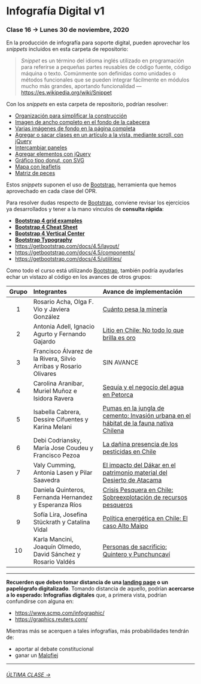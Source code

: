 # Infografía Digital v1

### Clase 16 → Lunes 30 de noviembre, 2020

En la producción de infografía para soporte digital, pueden aprovechar los *snippets* incluidos en esta carpeta de repositorio: 

> *Snippet* es un término del idioma inglés utilizado en programación para referirse a pequeñas partes reusables de código fuente, código máquina o texto. Comúnmente son definidas como unidades o métodos funcionales que se pueden integrar fácilmente en módulos mucho más grandes, aportando funcionalidad — https://es.wikipedia.org/wiki/Snippet

Con los *snippets* en esta carpeta de repositorio, podrían resolver: 

- [Organización para simplificar la construcción](https://profesorfaco.github.io/dno075-2020/clase-16/snippets/organizacion.html)
- [Imagen de ancho completo en el fondo de la cabecera](https://profesorfaco.github.io/dno075-2020/clase-16/snippets/encabezado.html)
- [Varias imágenes de fondo en la página completa](https://profesorfaco.github.io/dno075-2020/clase-16/snippets/imagenes_de_fondo.html)
- [Agregar o sacar clases en un artículo a la vista, mediante scroll, con jQuery](https://profesorfaco.github.io/dno075-2020/clase-16/snippets/viendo_un_article.html)
- [Intercambiar paneles](https://profesorfaco.github.io/dno075-2020/clase-16/snippets/intercambiar_paneles.html)
- [Agregar elementos con jQuery](https://profesorfaco.github.io/dno075-2020/clase-16/snippets/agregar_elementos.html)
- [Gráfico tipo donut, con SVG](https://profesorfaco.github.io/dno075-2020/clase-16/snippets/grafico_donut_simple.html)
- [Mapa con leafletjs](https://profesorfaco.github.io/dno075-2020/clase-16/snippets/mapa.html)
- [Matriz de peces](https://profesorfaco.github.io/dno075-2020/clase-16/snippets/matriz-de-peces.html)

Estos *snippets* suponen el uso de [Bootstrap](https://getbootstrap.com/), herramienta que hemos aprovechado en cada clase del OPR. 

Para resolver dudas respecto de [Bootstrap](https://getbootstrap.com/), conviene revisar los ejercicios ya desarrollados y tener a la mano vínculos de **consulta rápida**:

- **[Bootstrap 4 grid examples](https://getbootstrap.com/docs/4.5/examples/grid/)**
- **[Bootstrap 4 Cheat Sheet](https://hackerthemes.com/bootstrap-cheatsheet/)**
- **[Bootstrap 4 Vertical Center](https://medium.com/wdstack/bootstrap-4-vertical-center-1211448a2eff)**
- **[Bootstrap Typography](https://www.tutorialrepublic.com/twitter-bootstrap-tutorial/bootstrap-typography.php)**
- https://getbootstrap.com/docs/4.5/layout/
- https://getbootstrap.com/docs/4.5/components/
- https://getbootstrap.com/docs/4.5/utilities/

Como todo el curso está utilizando [Bootstrap](https://getbootstrap.com/), también podría ayudarles echar un vistazo al código en los avances de otros grupos:

| Grupo | Integrantes | Avance de implementación | 
|:-----:|:---------|:-------|
| 1 | Rosario Acha, Olga F. Vio y Javiera González | [Cuánto pesa la minería](https://extra-activista.github.io/avance-05/) |
| 2 | Antonia Adell, Ignacio Agurto y Fernando Gajardo | [Litio en Chile: No todo lo que brilla es oro](https://litidos.github.io/30-nov/) |
| 3 | Francisco Álvarez de la Rivera, Silvio Arribas y Rosario Olivares | SIN AVANCE |
| 4 | Carolina Aranibar, Muriel Muñoz e Isidora Ravera | [Sequía y el negocio del agua en Petorca](https://paltorcas.github.io/pre-examen/) |
| 5 | Isabella Cabrera, Dessire Cifuentes y	Karina Melani | [Pumas en la jungla de cemento: Invasión urbana en el hábitat de la fauna nativa Chilena](https://kugagraphic.github.io/Pruebas-Infograf-a-Examen/) |
| 6 | Debi Codriansky, María Jose Coudeu y Francisco Pezoa | [La dañina presencia de los pesticidas en Chile](https://opteros.github.io/trabajandohtml02/) |
| 7 | Valy Cumming, Antonia Lasen y Pilar Saavedra | [El impacto del Dákar en el patrimonio material del Desierto de Atacama](https://anti-motos.github.io/examen/) |
| 8 | Daniela Quinteros, Fernanda Hernandez y Esperanza Ríos | [Crisis Pesquera en Chile: Sobreexplotación de recursos pesqueros](https://playaplastica.github.io/nov30/) |
| 9 | Sofía Lira, Josefina Stückrath y Catalina Vidal | [Política energética en Chile: El caso Alto Maipo](https://electricass.github.io/html-actualizado/) |
| 10 | Karla Mancini, Joaquín Olmedo, David Sánchez y Rosario Valdés | [Personas de sacrificio: Quintero y Punchuncaví](https://personas-de-sacrificio.github.io/html-primer-avance/) |

- - - - - - - - - - - 

**Recuerden que deben tomar distancia de una [landing page](https://startbootstrap.com/themes/landing-pages) o un papelógrafo digitalizado**. Tomando distancia de aquello, podrían **acercarse a lo esperado: Infografías digitales** que, a primera vista, podrían confundirse con alguna en:

- https://www.scmp.com/infographic/
- https://graphics.reuters.com/

Mientras más se acerquen a tales infografías, más probabilidades tendrán de:

- aportar al debate constitucional
- ganar un [Malofiej](https://www.malofiejgraphics.com/awards#categories)

- - - - - - - - - - - 

###### [ÚLTIMA CLASE →](https://github.com/profesorfaco/dno075-2020/tree/gh-pages/clase-17)
